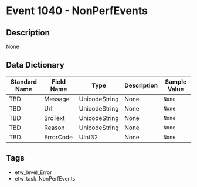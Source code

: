 # Event 1040 - NonPerfEvents

## Description
None

## Data Dictionary
|Standard Name|Field Name|Type|Description|Sample Value|
|---|---|---|---|---|
|TBD|Message|UnicodeString|None|`None`|
|TBD|Url|UnicodeString|None|`None`|
|TBD|SrcText|UnicodeString|None|`None`|
|TBD|Reason|UnicodeString|None|`None`|
|TBD|ErrorCode|UInt32|None|`None`|

## Tags
* etw_level_Error
* etw_task_NonPerfEvents